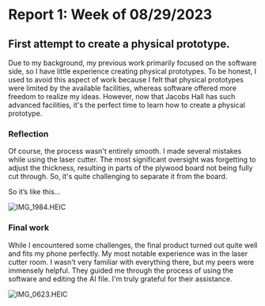 # Report 1: Week of 08/29/2023

## First attempt to create a physical prototype.

Due to my background, my previous work primarily focused on the software side, so I have little experience creating physical prototypes. To be honest, I used to avoid this aspect of work because I felt that physical prototypes were limited by the available facilities, whereas software offered more freedom to realize my ideas. However, now that Jacobs Hall has such advanced facilities, it's the perfect time to learn how to create a physical prototype.

### Reflection

Of course, the process wasn't entirely smooth. I made several mistakes while using the laser cutter. The most significant oversight was forgetting to adjust the thickness, resulting in parts of the plywood board not being fully cut through. So, it's quite challenging to separate it from the board.

So it’s like this…

![IMG_1984.HEIC](images/IMG_1984.heic)

### Final work

While I encountered some challenges, the final product turned out quite well and fits my phone perfectly. My most notable experience was in the laser cutter room. I wasn't very familiar with everything there, but my peers were immensely helpful. They guided me through the process of using the software and editing the AI file. I'm truly grateful for their assistance.

![IMG_0623.HEIC](images/IMG_0623.heic)
